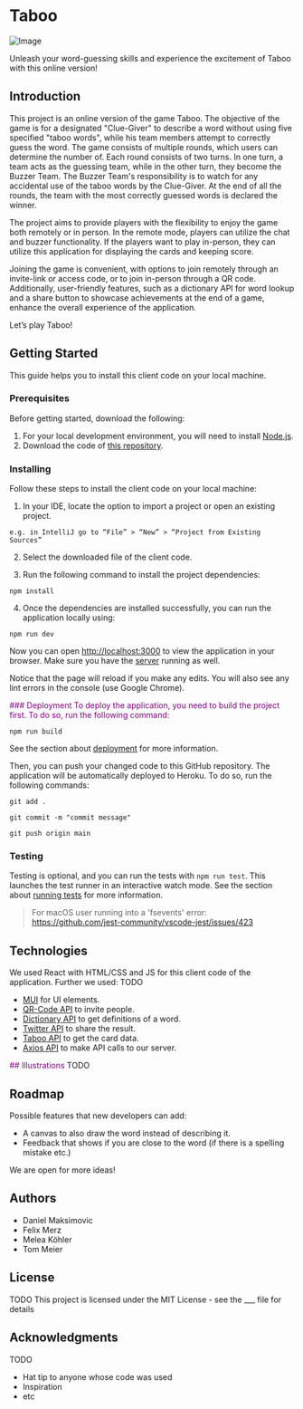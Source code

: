 # Taboo
![Image](./TabooLogo.png)

Unleash your word-guessing skills and experience the excitement of Taboo with this online version!

## Introduction
This project is an online version of the game Taboo. The objective of the game is for a designated "Clue-Giver" to describe a word without using five specified "taboo words",
while his team members attempt to correctly guess the word. The game consists of multiple rounds, which users can determine the number of. 
Each round consists of two turns. In one turn, a team acts as the guessing team, while in the other turn, they become the Buzzer Team. 
The Buzzer Team's responsibility is to watch for any accidental use of the taboo words by the Clue-Giver. 
At the end of all the rounds, the team with the most correctly guessed words is declared the winner.

The project aims to provide players with the flexibility to enjoy the game both remotely or in person. In the remote mode, players can utilize the chat and buzzer functionality. 
If the players want to play in-person, they can utilize this application for displaying the cards and keeping score.

Joining the game is convenient, with options to join remotely through an invite-link or access code, or to join in-person through a QR code. 
Additionally, user-friendly features, such as a dictionary API for word lookup and a share button to showcase achievements at the end of a game, enhance the overall experience of the application.

Let’s play Taboo!

## Getting Started
This guide helps you to install this client code on your local machine.

### Prerequisites
Before getting started, download the following:

1. For your local development environment, you will need to install [Node.js](https://nodejs.org/en).
2. Download the code of [this repository](https://github.com/sopra-fs23-group-05/Client).

### Installing
Follow these steps to install the client code on your local machine:

1. In your IDE, locate the option to import a project or open an existing project.

```
e.g. in IntelliJ go to “File” > “New” > “Project from Existing Sources”
```

2. Select the downloaded file of the client code.

3. Run the following command to install the project dependencies:

```
npm install
```

4. Once the dependencies are installed successfully, you can run the application locally using:

``` 
npm run dev 
```
Now you can open [http://localhost:3000](http://localhost:3000) to view the application in your browser. Make sure you have the [server](https://github.com/sopra-fs23-group-05/Server) running as well.

Notice that the page will reload if you make any edits. You will also see any lint errors in the console (use Google Chrome).

<span style="color:purple">### Deployment
To deploy the application, you need to build the project first. To do so, run the following command:

``` 
npm run build 
```   

See the section about [deployment](https://facebook.github.io/create-react-app/docs/deployment) for more information.

Then, you can push your changed code to this GitHub repository. The application will be automatically deployed to Heroku. To do so, run the following commands:

```
git add .
```

```
git commit -m "commit message"
```

```
git push origin main
```

### Testing
Testing is optional, and you can run the tests with `npm run test`.
This launches the test runner in an interactive watch mode. See the section about [running tests](https://facebook.github.io/create-react-app/docs/running-tests) for more information.

> For macOS user running into a 'fsevents' error: https://github.com/jest-community/vscode-jest/issues/423

## Technologies
We used React with HTML/CSS and JS for this client code of the application. Further we used:
TODO 

* [MUI](https://mui.com) for UI elements.
* [QR-Code API]() to invite people.
* [Dictionary API](https://www.datamuse.com/api/) to get definitions of a word.
* [Twitter API](https://developer.twitter.com/en/docs/twitter-api) to share the result.
* [Taboo API](https://github.com/Kovah/Taboo-Data) to get the card data.
* [Axios API]() to make API calls to our server.

<span style="color:purple">## Illustrations</span>
TODO

## Roadmap
Possible features that new developers can add:
* A canvas to also draw the word instead of describing it. 
* Feedback that shows if you are close to the word (if there is a spelling mistake etc.)

We are open for more ideas!

## Authors
* Daniel Maksimovic
* Felix Merz
* Melea Köhler
* Tom Meier

## License
TODO
This project is licensed under the MIT License - see the ___ file for details

## Acknowledgments
TODO
* Hat tip to anyone whose code was used
* Inspiration
* etc


